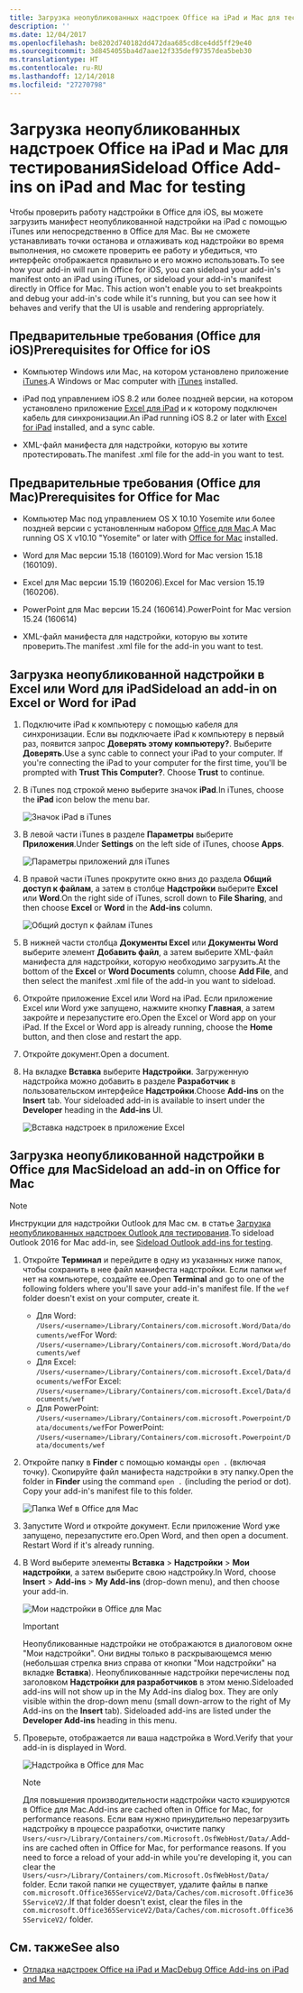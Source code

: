 ```yaml
---
title: Загрузка неопубликованных надстроек Office на iPad и Mac для тестирования
description: ''
ms.date: 12/04/2017
ms.openlocfilehash: be8202d740182dd472daa685cd8ce4dd5ff29e40
ms.sourcegitcommit: 3d8454055ba4d7aae12f335def97357dea5beb30
ms.translationtype: HT
ms.contentlocale: ru-RU
ms.lasthandoff: 12/14/2018
ms.locfileid: "27270798"
---
```

# <a name="sideload-office-add-ins-on-ipad-and-mac-for-testing"></a><span data-ttu-id="dc340-102">Загрузка неопубликованных надстроек Office на iPad и Mac для тестирования</span><span class="sxs-lookup"><span data-stu-id="dc340-102">Sideload Office Add-ins on iPad and Mac for testing</span></span>

<span data-ttu-id="dc340-p101">Чтобы проверить работу надстройки в Office для iOS, вы можете загрузить манифест неопубликованной надстройки на iPad с помощью iTunes или непосредственно в Office для Mac. Вы не сможете устанавливать точки останова и отлаживать код надстройки во время выполнения, но сможете проверить ее работу и убедиться, что интерфейс отображается правильно и его можно использовать.</span><span class="sxs-lookup"><span data-stu-id="dc340-p101">To see how your add-in will run in Office for iOS, you can sideload your add-in's manifest onto an iPad using iTunes, or sideload your add-in's manifest directly in Office for Mac. This action won't enable you to set breakpoints and debug your add-in's code while it's running, but you can see how it behaves and verify that the UI is usable and rendering appropriately.</span></span> 

## <a name="prerequisites-for-office-for-ios"></a><span data-ttu-id="dc340-105">Предварительные требования (Office для iOS)</span><span class="sxs-lookup"><span data-stu-id="dc340-105">Prerequisites for Office for iOS</span></span>

- <span data-ttu-id="dc340-106">Компьютер Windows или Mac, на котором установлено приложение [iTunes](https://www.apple.com/itunes/download/).</span><span class="sxs-lookup"><span data-stu-id="dc340-106">A Windows or Mac computer with [iTunes](https://www.apple.com/itunes/download/) installed.</span></span>
    
- <span data-ttu-id="dc340-107">iPad под управлением iOS 8.2 или более поздней версии, на котором установлено приложение [Excel для iPad](https://itunes.apple.com/us/app/microsoft-excel/id586683407?mt=8) и к которому подключен кабель для синхронизации.</span><span class="sxs-lookup"><span data-stu-id="dc340-107">An iPad running iOS 8.2 or later with [Excel for iPad](https://itunes.apple.com/us/app/microsoft-excel/id586683407?mt=8) installed, and a sync cable.</span></span>
    
- <span data-ttu-id="dc340-108">XML-файл манифеста для надстройки, которую вы хотите протестировать.</span><span class="sxs-lookup"><span data-stu-id="dc340-108">The manifest .xml file for the add-in you want to test.</span></span>
    

## <a name="prerequisites-for-office-for-mac"></a><span data-ttu-id="dc340-109">Предварительные требования (Office для Mac)</span><span class="sxs-lookup"><span data-stu-id="dc340-109">Prerequisites for Office for Mac</span></span>

- <span data-ttu-id="dc340-110">Компьютер Mac под управлением OS X 10.10 Yosemite или более поздней версии с установленным набором [Office для Mac](https://products.office.com/buy/compare-microsoft-office-products?tab=omac).</span><span class="sxs-lookup"><span data-stu-id="dc340-110">A Mac running OS X v10.10 "Yosemite" or later with [Office for Mac](https://products.office.com/buy/compare-microsoft-office-products?tab=omac) installed.</span></span>
    
- <span data-ttu-id="dc340-111">Word для Mac версии 15.18 (160109).</span><span class="sxs-lookup"><span data-stu-id="dc340-111">Word for Mac version 15.18 (160109).</span></span>
   
- <span data-ttu-id="dc340-112">Excel для Mac версии 15.19 (160206).</span><span class="sxs-lookup"><span data-stu-id="dc340-112">Excel for Mac version 15.19 (160206).</span></span>

- <span data-ttu-id="dc340-113">PowerPoint для Mac версии 15.24 (160614).</span><span class="sxs-lookup"><span data-stu-id="dc340-113">PowerPoint for Mac version 15.24 (160614)</span></span>
    
- <span data-ttu-id="dc340-114">XML-файл манифеста для надстройки, которую вы хотите проверить.</span><span class="sxs-lookup"><span data-stu-id="dc340-114">The manifest .xml file for the add-in you want to test.</span></span>
    

## <a name="sideload-an-add-in-on-excel-or-word-for-ipad"></a><span data-ttu-id="dc340-115">Загрузка неопубликованной надстройки в Excel или Word для iPad</span><span class="sxs-lookup"><span data-stu-id="dc340-115">Sideload an add-in on Excel or Word for iPad</span></span>

1. <span data-ttu-id="dc340-p102">Подключите iPad к компьютеру с помощью кабеля для синхронизации. Если вы подключаете iPad к компьютеру в первый раз, появится запрос **Доверять этому компьютеру?**. Выберите **Доверять**.</span><span class="sxs-lookup"><span data-stu-id="dc340-p102">Use a sync cable to connect your iPad to your computer. If you're connecting the iPad to your computer for the first time, you'll be prompted with  **Trust This Computer?**. Choose **Trust** to continue.</span></span>

2. <span data-ttu-id="dc340-119">В iTunes под строкой меню выберите значок **iPad**.</span><span class="sxs-lookup"><span data-stu-id="dc340-119">In iTunes, choose the  **iPad** icon below the menu bar.</span></span>
    
    ![Значок iPad в iTunes](../images/ipad.png)

3. <span data-ttu-id="dc340-121">В левой части iTunes в разделе  **Параметры** выберите **Приложения**.</span><span class="sxs-lookup"><span data-stu-id="dc340-121">Under  **Settings** on the left side of iTunes, choose **Apps**.</span></span>
    
    ![Параметры приложений для iTunes](../images/file-settings-apps.png)

4. <span data-ttu-id="dc340-123">В правой части iTunes прокрутите окно вниз до раздела  **Общий доступ к файлам**, а затем в столбце  **Надстройки** выберите **Excel** или **Word**.</span><span class="sxs-lookup"><span data-stu-id="dc340-123">On the right side of iTunes, scroll down to  **File Sharing**, and then choose  **Excel** or **Word** in the **Add-ins** column.</span></span>
    
    ![Общий доступ к файлам iTunes](../images/file-sharing.png)

5. <span data-ttu-id="dc340-125">В нижней части столбца  **Документы Excel** или **Документы Word** выберите элемент **Добавить файл**, а затем выберите XML-файл манифеста для надстройки, которую необходимо загрузить.</span><span class="sxs-lookup"><span data-stu-id="dc340-125">At the bottom of the  **Excel** or **Word Documents** column, choose **Add File**, and then select the manifest .xml file of the add-in you want to sideload.</span></span> 
    
6. <span data-ttu-id="dc340-p103">Откройте приложение Excel или Word на iPad. Если приложение Excel или Word уже запущено, нажмите кнопку **Главная**, а затем закройте и перезапустите его.</span><span class="sxs-lookup"><span data-stu-id="dc340-p103">Open the Excel or Word app on your iPad. If the Excel or Word app is already running, choose the  **Home** button, and then close and restart the app.</span></span>
    
7. <span data-ttu-id="dc340-128">Откройте документ.</span><span class="sxs-lookup"><span data-stu-id="dc340-128">Open a document.</span></span>
    
8. <span data-ttu-id="dc340-129">На вкладке  **Вставка** выберите **Надстройки**. Загруженную надстройка можно добавить в разделе  **Разработчик** в пользовательском интерфейсе **Надстройки**.</span><span class="sxs-lookup"><span data-stu-id="dc340-129">Choose  **Add-ins** on the **Insert** tab. Your sideloaded add-in is available to insert under the **Developer** heading in the **Add-ins** UI.</span></span>
    
    ![Вставка надстроек в приложение Excel](../images/excel-insert-add-in.png)


## <a name="sideload-an-add-in-on-office-for-mac"></a><span data-ttu-id="dc340-131">Загрузка неопубликованной надстройки в Office для Mac</span><span class="sxs-lookup"><span data-stu-id="dc340-131">Sideload an add-in on Office for Mac</span></span>

> [!NOTE]
> <span data-ttu-id="dc340-132">Инструкции для надстройки Outlook для Mac см. в статье [Загрузка неопубликованных надстроек Outlook для тестирования](https://docs.microsoft.com/outlook/add-ins/sideload-outlook-add-ins-for-testing).</span><span class="sxs-lookup"><span data-stu-id="dc340-132">To sideload Outlook 2016 for Mac add-in, see [Sideload Outlook add-ins for testing](https://docs.microsoft.com/outlook/add-ins/sideload-outlook-add-ins-for-testing).</span></span>

1. <span data-ttu-id="dc340-p104">Откройте **Терминал** и перейдите в одну из указанных ниже папок, чтобы сохранить в нее файл манифеста надстройки. Если папки `wef` нет на компьютере, создайте ее.</span><span class="sxs-lookup"><span data-stu-id="dc340-p104">Open  **Terminal** and go to one of the following folders where you'll save your add-in's manifest file. If the `wef` folder doesn't exist on your computer, create it.</span></span>
    
    - <span data-ttu-id="dc340-135">Для Word: `/Users/<username>/Library/Containers/com.microsoft.Word/Data/documents/wef`</span><span class="sxs-lookup"><span data-stu-id="dc340-135">For Word:  `/Users/<username>/Library/Containers/com.microsoft.Word/Data/documents/wef`</span></span>    
    - <span data-ttu-id="dc340-136">Для Excel: `/Users/<username>/Library/Containers/com.microsoft.Excel/Data/documents/wef`</span><span class="sxs-lookup"><span data-stu-id="dc340-136">For Excel:  `/Users/<username>/Library/Containers/com.microsoft.Excel/Data/documents/wef`</span></span>
    - <span data-ttu-id="dc340-137">Для PowerPoint: `/Users/<username>/Library/Containers/com.microsoft.Powerpoint/Data/documents/wef`</span><span class="sxs-lookup"><span data-stu-id="dc340-137">For PowerPoint: `/Users/<username>/Library/Containers/com.microsoft.Powerpoint/Data/documents/wef`</span></span>
    
2. <span data-ttu-id="dc340-p105">Откройте папку в **Finder** с помощью команды `open .` (включая точку). Скопируйте файл манифеста надстройки в эту папку.</span><span class="sxs-lookup"><span data-stu-id="dc340-p105">Open the folder in  **Finder** using the command `open .` (including the period or dot). Copy your add-in's manifest file to this folder.</span></span>
    
    ![Папка Wef в Office для Mac](../images/all-my-files.png)

3. <span data-ttu-id="dc340-p106">Запустите Word и откройте документ. Если приложение Word уже запущено, перезапустите его.</span><span class="sxs-lookup"><span data-stu-id="dc340-p106">Open Word, and then open a document. Restart Word if it's already running.</span></span>
    
4. <span data-ttu-id="dc340-143">В Word выберите элементы **Вставка**  >  **Надстройки**  >  **Мои надстройки**, а затем выберите свою надстройку.</span><span class="sxs-lookup"><span data-stu-id="dc340-143">In Word, choose  **Insert** > **Add-ins** > **My Add-ins** (drop-down menu), and then choose your add-in.</span></span>
    
    ![Мои надстройки в Office для Mac](../images/my-add-ins-wikipedia.png)

    > [!IMPORTANT]
    > <span data-ttu-id="dc340-p107">Неопубликованные надстройки не отображаются в диалоговом окне "Мои надстройки". Они видны только в раскрывающемся меню (небольшая стрелка вниз справа от кнопки "Мои надстройки" на вкладке **Вставка**). Неопубликованные надстройки перечислены под заголовком **Надстройки для разработчиков** в этом меню.</span><span class="sxs-lookup"><span data-stu-id="dc340-p107">Sideloaded add-ins will not show up in the My Add-ins dialog box. They are only visible within the drop-down menu (small down-arrow to the right of My Add-ins on the **Insert** tab). Sideloaded add-ins are listed under the **Developer Add-ins** heading in this menu.</span></span> 
    
5. <span data-ttu-id="dc340-148">Проверьте, отображается ли ваша надстройка в Word.</span><span class="sxs-lookup"><span data-stu-id="dc340-148">Verify that your add-in is displayed in Word.</span></span>
    
    ![Надстройка в Office для Mac](../images/lorem-ipsum-wikipedia.png)
    
    > [!NOTE]
    > <span data-ttu-id="dc340-150">Для повышения производительности надстройки часто кэшируются в Office для Mac.</span><span class="sxs-lookup"><span data-stu-id="dc340-150">Add-ins are cached often in Office for Mac, for performance reasons.</span></span> <span data-ttu-id="dc340-151">Если вам нужно принудительно перезагрузить надстройку в процессе разработки, очистите папку `Users/<usr>/Library/Containers/com.Microsoft.OsfWebHost/Data/`.</span><span class="sxs-lookup"><span data-stu-id="dc340-151">Add-ins are cached often in Office for Mac, for performance reasons. If you need to force a reload of your add-in while you're developing it, you can clear the `Users/<usr>/Library/Containers/com.Microsoft.OsfWebHost/Data/` folder.</span></span> <span data-ttu-id="dc340-152">Если такой папки не существует, удалите файлы в папке `com.microsoft.Office365ServiceV2/Data/Caches/com.microsoft.Office365ServiceV2/`.</span><span class="sxs-lookup"><span data-stu-id="dc340-152">If that folder doesn't exist, clear the files in the `com.microsoft.Office365ServiceV2/Data/Caches/com.microsoft.Office365ServiceV2/` folder.</span></span>

## <a name="see-also"></a><span data-ttu-id="dc340-153">См. также</span><span class="sxs-lookup"><span data-stu-id="dc340-153">See also</span></span>

- [<span data-ttu-id="dc340-154">Отладка надстроек Office на iPad и Mac</span><span class="sxs-lookup"><span data-stu-id="dc340-154">Debug Office Add-ins on iPad and Mac</span></span>](debug-office-add-ins-on-ipad-and-mac.md)
    
